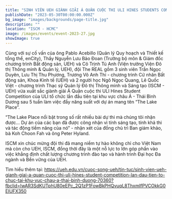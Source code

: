 ```yaml
---
title: "SINH VIÊN UEH GIÀNH GIẢI Á QUÂN CUỘC THI ULI HINES STUDENTS COMPETITION LẦN ĐẦU TIÊN TỔ CHỨC TẠI KHU VỰC CHÂU Á - THÁI BÌNH DƯƠNG"
publishDate: "2023-05-30T00:00:00.000Z"
bg_image: "images/backgrounds/page-title.jpg"
description: "" 
location: "ISCM - HCMC"
image: /images/events/event-2023-27.jpg
showImage: true
---
```


Cùng với sự cố vấn của ông Pablo Acebillo (Quản lý Quy hoạch và Thiết kế tổng thể, enCity), Thầy Nguyễn Lưu Bảo Đoan (Trưởng bộ môn & Giám đốc chương trình Bất động sản, UEH) và Cô Trịnh Tú Anh (Viện trưởng Viện Đô thị Thông minh & Quản lý, UEH), đội The REAL gồm 3 sinh viên Trần Ngọc Duyên, Lưu Thị Thu Phương, Trương Võ Anh Thi - chương trình Cử nhân Bất động sản, Khoa Kinh tế (UEH) và 2 người học Ngô Ngọc Quang, Lê Quốc Việt - chương trình Thạc sỹ Quản lý Đô thị Thông minh và Sáng tạo (ISCM - UEH) vừa xuất sắc giành giải Á Quân cuộc thi ULI Hines Student Competition của ULI tổ chức lần đầu tiên tại khu vực châu Á - Thái Bình Dương sau 5 tuần làm việc đầy năng suất với dự án mang tên “The Lake Place”.

“The Lake Place nổi bật trong số rất nhiều bài dự thi mà chúng tôi nhận được… Dự án của các bạn đã được công nhận vì tính sáng tạo, tính khả thi và tác động tiềm năng của nó” - nhận xét của đồng chủ trì Ban giám khảo, bà Koh Choon Fah và ông Peter Hyland.

ISCM xin chúc mừng đội thi đã mang niềm tự hào không chỉ cho Việt Nam mà còn cho UEH, ISCM, đồng thời đây là một nỗ lực to lớn góp phần vào việc khẳng định chất lượng chương trình đào tạo và hành trình Đại học Đa ngành và Bền vững của UEH.

Tìm hiểu thêm tại: https://ueh.edu.vn/cuoc-song-ueh/tin-tuc/sinh-vien-ueh-gianh-giai-a-quan-cuoc-thi-uli-hines-student-competition-lan-dau-tien-to-chuc-tai-khu-vuc-chau-a-thai-binh-duong-70360?fbclid=IwAR3SdKUTphU80eEPc_2Q1zP1FowBkPHQvuqL8ThxmIfPVCOkkG0EIUFX350



